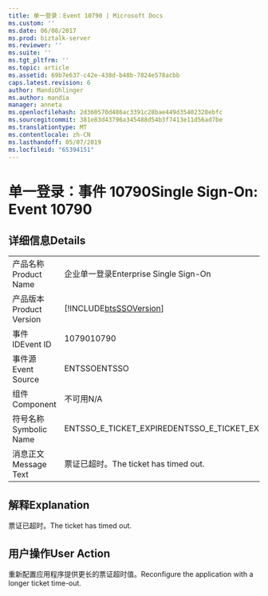 ```yaml
---
title: 单一登录：Event 10790 | Microsoft Docs
ms.custom: ''
ms.date: 06/08/2017
ms.prod: biztalk-server
ms.reviewer: ''
ms.suite: ''
ms.tgt_pltfrm: ''
ms.topic: article
ms.assetid: 69b7e637-c42e-438d-b48b-7824e578acbb
caps.latest.revision: 6
author: MandiOhlinger
ms.author: mandia
manager: anneta
ms.openlocfilehash: 2d360570d486ac3391c28bae449d35402328ebfc
ms.sourcegitcommit: 381e83d43796a345488d54b3f7413e11d56ad7be
ms.translationtype: MT
ms.contentlocale: zh-CN
ms.lasthandoff: 05/07/2019
ms.locfileid: "65394151"
---
```

# <a name="single-sign-on-event-10790"></a><span data-ttu-id="e9c25-102">单一登录：事件 10790</span><span class="sxs-lookup"><span data-stu-id="e9c25-102">Single Sign-On: Event 10790</span></span>
## <a name="details"></a><span data-ttu-id="e9c25-103">详细信息</span><span class="sxs-lookup"><span data-stu-id="e9c25-103">Details</span></span>  
  
|                 |                                                            |
|-----------------|------------------------------------------------------------|
|  <span data-ttu-id="e9c25-104">产品名称</span><span class="sxs-lookup"><span data-stu-id="e9c25-104">Product Name</span></span>   |                 <span data-ttu-id="e9c25-105">企业单一登录</span><span class="sxs-lookup"><span data-stu-id="e9c25-105">Enterprise Single Sign-On</span></span>                  |
| <span data-ttu-id="e9c25-106">产品版本</span><span class="sxs-lookup"><span data-stu-id="e9c25-106">Product Version</span></span> | [!INCLUDE[btsSSOVersion](../includes/btsssoversion-md.md)] |
|    <span data-ttu-id="e9c25-107">事件 ID</span><span class="sxs-lookup"><span data-stu-id="e9c25-107">Event ID</span></span>     |                           <span data-ttu-id="e9c25-108">10790</span><span class="sxs-lookup"><span data-stu-id="e9c25-108">10790</span></span>                            |
|  <span data-ttu-id="e9c25-109">事件源</span><span class="sxs-lookup"><span data-stu-id="e9c25-109">Event Source</span></span>   |                           <span data-ttu-id="e9c25-110">ENTSSO</span><span class="sxs-lookup"><span data-stu-id="e9c25-110">ENTSSO</span></span>                           |
|    <span data-ttu-id="e9c25-111">组件</span><span class="sxs-lookup"><span data-stu-id="e9c25-111">Component</span></span>    |                            <span data-ttu-id="e9c25-112">不可用</span><span class="sxs-lookup"><span data-stu-id="e9c25-112">N/A</span></span>                             |
|  <span data-ttu-id="e9c25-113">符号名称</span><span class="sxs-lookup"><span data-stu-id="e9c25-113">Symbolic Name</span></span>  |                  <span data-ttu-id="e9c25-114">ENTSSO_E_TICKET_EXPIRED</span><span class="sxs-lookup"><span data-stu-id="e9c25-114">ENTSSO_E_TICKET_EXPIRED</span></span>                   |
|  <span data-ttu-id="e9c25-115">消息正文</span><span class="sxs-lookup"><span data-stu-id="e9c25-115">Message Text</span></span>   |                 <span data-ttu-id="e9c25-116">票证已超时。</span><span class="sxs-lookup"><span data-stu-id="e9c25-116">The ticket has timed out.</span></span>                  |
  
## <a name="explanation"></a><span data-ttu-id="e9c25-117">解释</span><span class="sxs-lookup"><span data-stu-id="e9c25-117">Explanation</span></span>  
 <span data-ttu-id="e9c25-118">票证已超时。</span><span class="sxs-lookup"><span data-stu-id="e9c25-118">The ticket has timed out.</span></span>  
  
## <a name="user-action"></a><span data-ttu-id="e9c25-119">用户操作</span><span class="sxs-lookup"><span data-stu-id="e9c25-119">User Action</span></span>  
 <span data-ttu-id="e9c25-120">重新配置应用程序提供更长的票证超时值。</span><span class="sxs-lookup"><span data-stu-id="e9c25-120">Reconfigure the application with a longer ticket time-out.</span></span>